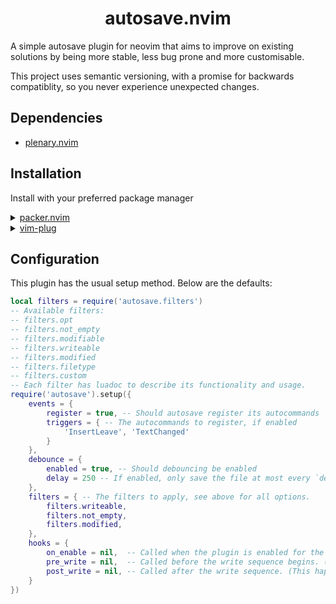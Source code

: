 <p align="center">
  <h1 align="center">autosave.nvim</h1>
</p>

A simple autosave plugin for neovim that aims to improve on existing solutions by being more stable, less bug prone
and more customisable.

This project uses semantic versioning, with a promise for backwards compatiblity, so you never experience unexpected changes.

## Dependencies
- [plenary.nvim](https://github.com/nvim-lua/plenary.nvim)

## Installation

Install with your preferred package manager
<details>
	<summary><a href="https://github.com/wbthomason/packer.nvim">packer.nvim</a></summary>

```lua
use({
  "nullishamy/autosave.nvim",
})
```

</details>

<details>
	<summary><a href="https://github.com/junegunn/vim-plug">vim-plug</a></summary>

```vim
Plug 'nullishamy/autosave.nvim'
```

</details>

## Configuration
This plugin has the usual setup method. Below are the defaults:
```lua
local filters = require('autosave.filters')
-- Available filters:
-- filters.opt 
-- filters.not_empty 
-- filters.modifiable 
-- filters.writeable 
-- filters.modified 
-- filters.filetype 
-- filters.custom 
-- Each filter has luadoc to describe its functionality and usage.
require('autosave').setup({
    events = {
        register = true, -- Should autosave register its autocommands
        triggers = { -- The autocommands to register, if enabled
            'InsertLeave', 'TextChanged'
        }
    },
    debounce = {
        enabled = true, -- Should debouncing be enabled
        delay = 250 -- If enabled, only save the file at most every `delay` ms
    },
    filters = { -- The filters to apply, see above for all options.
        filters.writeable,
        filters.not_empty,
        filters.modified,
    },
    hooks = {
        on_enable = nil,  -- Called when the plugin is enabled for the first time.
        pre_write = nil,  -- Called before the write sequence begins. (This happens before filter checks)
        post_write = nil, -- Called after the write sequence. (This happens after the buffer has been saved)
    }
})
```
